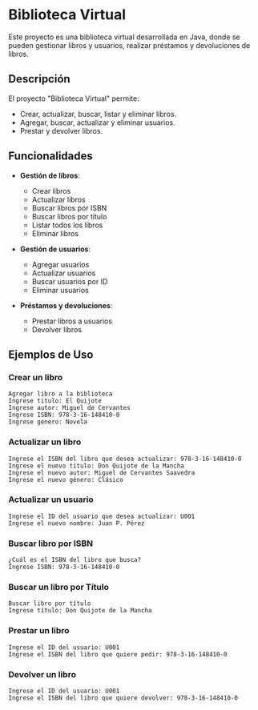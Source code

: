# Biblioteca Virtual

Este proyecto es una biblioteca virtual desarrollada en Java, donde se pueden gestionar libros y usuarios, realizar préstamos y devoluciones de libros.

## Descripción

El proyecto "Biblioteca Virtual" permite:

- Crear, actualizar, buscar, listar y eliminar libros.
- Agregar, buscar, actualizar y eliminar usuarios.
- Prestar y devolver libros.

## Funcionalidades

- **Gestión de libros**:
  - Crear libros
  - Actualizar libros
  - Buscar libros por ISBN
  - Buscar libros por título
  - Listar todos los libros
  - Eliminar libros

- **Gestión de usuarios**:
  - Agregar usuarios
  - Actualizar usuarios
  - Buscar usuarios por ID
  - Eliminar usuarios

- **Préstamos y devoluciones**:
  - Prestar libros a usuarios
  - Devolver libros

## Ejemplos de Uso

### Crear un libro
```
Agregar libro a la biblioteca
Ingrese titulo: El Quijote
Ingrese autor: Miguel de Cervantes
Ingrese ISBN: 978-3-16-148410-0
Ingrese genero: Novela
```

### Actualizar un libro
```
Ingrese el ISBN del libro que desea actualizar: 978-3-16-148410-0
Ingrese el nuevo título: Don Quijote de la Mancha
Ingrese el nuevo autor: Miguel de Cervantes Saavedra
Ingrese el nuevo género: Clásico
```
### Actualizar un usuario
```
Ingrese el ID del usuario que desea actualizar: U001
Ingrese el nuevo nombre: Juan P. Pérez
```

### Buscar libro por ISBN
```
¿Cuál es el ISBN del libro que busca?
Ingrese ISBN: 978-3-16-148410-0
```

### Buscar un libro por Título
```
Buscar libro por título
Ingrese título: Don Quijote de la Mancha
```

### Prestar un libro
```
Ingrese el ID del usuario: U001
Ingrese el ISBN del libro que quiere pedir: 978-3-16-148410-0
```

### Devolver un libro
```
Ingrese el ID del usuario: U001
Ingrese el ISBN del libro que quiere devolver: 978-3-16-148410-0
```
